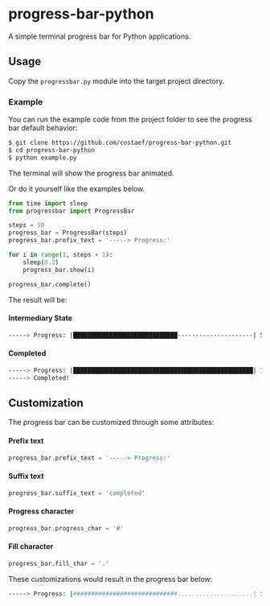 # progress-bar-python
A simple terminal progress bar for Python applications.

## Usage

Copy the ``progressbar.py`` module into the target project directory.

### Example

You can run the example code from the project folder to see the progress bar default behavior:

```bash
$ git clone https://github.com/costaef/progress-bar-python.git
$ cd progress-bar-python
$ python example.py
```

The terminal will show the progress bar animated.

Or do it yourself like the examples below.

```python
from time import sleep
from progressbar import ProgressBar

steps = 50
progress_bar = ProgressBar(steps)
progress_bar.prefix_text = '-----> Progress:'

for i in range(1, steps + 1):
    sleep(0.2)
    progress_bar.show(i)

progress_bar.complete()
```

The result will be:

#### Intermediary State

```bash
-----> Progress: |█████████████████████████████---------------------| 58.0%
```

#### Completed

```bash
-----> Progress: |██████████████████████████████████████████████████| 100.0% 
-----> Completed!
```

## Customization

The progress bar can be customized through some attributes:

#### Prefix text
```python
progress_bar.prefix_text = '-----> Progress:'
```
#### Suffix text
```python
progress_bar.suffix_text = 'completed'
```
#### Progress character
```python
progress_bar.progress_char = '#'
```
#### Fill character
```python
progress_bar.fill_char = '.'
```

These customizations would result in the progress bar below:

```bash
-----> Progress: |#############################.....................| 58.0% completed
```
